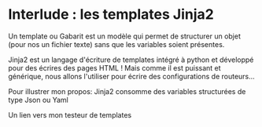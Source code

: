 
# Interlude  : les templates Jinja2


Un template ou Gabarit est un modèle qui permet de structurer un objet (pour nos un fichier texte) sans que les variables soient présentes.

Jinja2 est un langage d'écriture de  templates intégré à python et développé pour des écrires des pages HTML  ! Mais comme il est puissant et générique, nous allons l'utiliser pour écrire des configurations de routeurs...

Pour illustrer mon propos: 
Jinja2 consomme des variables structurées de type Json ou Yaml

Un lien vers mon testeur de templates

<!--stackedit_data:
eyJoaXN0b3J5IjpbLTE1NTE5MTQ5ODcsNDk3MjgwMzM1LDczMD
k5ODExNl19
-->